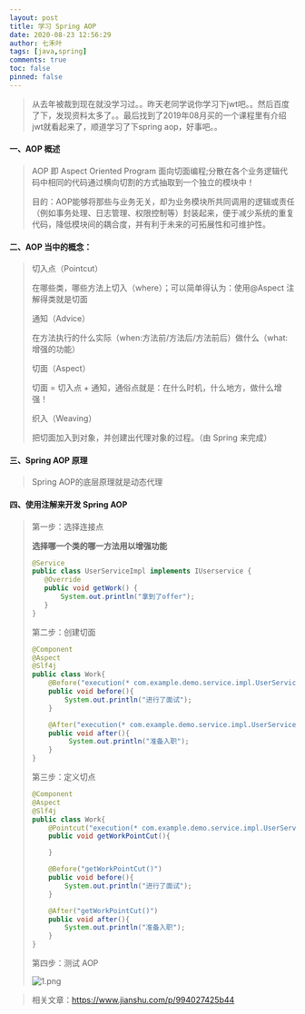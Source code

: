 ```yaml
---
layout: post
title: 学习 Spring AOP
date: 2020-08-23 12:56:29
author: 七禾叶
tags: [java,spring]
comments: true
toc: false
pinned: false
---
```


> 从去年被裁到现在就没学习过。。昨天老同学说你学习下jwt吧。。然后百度了下，发现资料太多了。。最后找到了2019年08月买的一个课程里有介绍jwt就看起来了，顺道学习了下spring aop，好事吧。。

#### 一、AOP 概述
> AOP 即 Aspect Oriented Program 面向切面编程;分散在各个业务逻辑代码中相同的代码通过横向切割的方式抽取到一个独立的模块中！
>
> 目的：AOP能够将那些与业务无关，却为业务模块所共同调用的逻辑或责任（例如事务处理、日志管理、权限控制等）封装起来，便于减少系统的重复代码，降低模块间的耦合度，并有利于未来的可拓展性和可维护性。

#### 二、AOP 当中的概念：
> 切入点（Pointcut）
> 
> 在哪些类，哪些方法上切入（where）；可以简单得认为：使用@Aspect 注解得类就是切面
> 
> 通知（Advice）
> 
> 在方法执行的什么实际（when:方法前/方法后/方法前后）做什么（what:增强的功能）
> 
> 切面（Aspect）
> 
> 切面 = 切入点 + 通知，通俗点就是：在什么时机，什么地方，做什么增强！
> 
> 织入（Weaving）
>
> 把切面加入到对象，并创建出代理对象的过程。（由 Spring 来完成）

#### 三、Spring AOP 原理
> Spring AOP的底层原理就是动态代理

#### 四、使用注解来开发 Spring AOP
> 第一步：选择连接点
>
> **选择哪一个类的哪一方法用以增强功能**
> 
> ``` java
> @Service
> public class UserServiceImpl implements IUserservice {
>    @Override
>    public void getWork() {
>        System.out.println("拿到了offer");
>    }
> }
> ```
>
> 第二步：创建切面
> 
>```java
> @Component
> @Aspect
> @Slf4j
> public class Work{
>     @Before("execution(* com.example.demo.service.impl.UserServiceImpl.getWork())")
>     public void before(){
>         System.out.println("进行了面试");
>     }
> 
>     @After("execution(* com.example.demo.service.impl.UserServiceImpl.getWork())")
>     public void after(){
>          System.out.println("准备入职");
>     }
> }
>```
>
> 第三步：定义切点
>
> ```java
> @Component
> @Aspect
> @Slf4j
> public class Work{
>     @Pointcut("execution(* com.example.demo.service.impl.UserServiceImpl.getWork())")
>     public void getWorkPointCut(){
> 
>     }
> 
>     @Before("getWorkPointCut()")
>     public void before(){
>         System.out.println("进行了面试");
>     }
> 
>     @After("getWorkPointCut()")
>     public void after(){
>         System.out.println("准备入职");
>     }
> }
> ```
>
> 第四步：测试 AOP
>
> ![1.png](https://i.loli.net/2020/08/23/TIbzEYFPqr6XVgH.png)
>

> 相关文章：https://www.jianshu.com/p/994027425b44